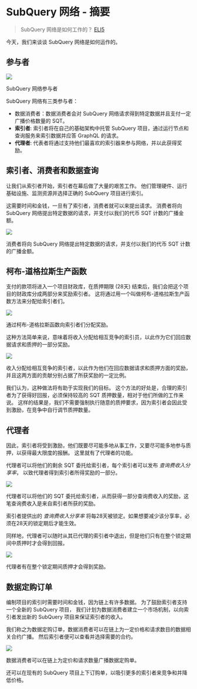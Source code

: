 # SubQuery 网络 - 摘要

> SubQuery 网络是如何工作的？ [ELI5](https://www.dictionary.com/e/slang/eli5/#:~:text=ELI5%20stands%20for%20the%20phrase,naive%20understanding%20of%20the%20issue.)

今天，我们来谈谈 SubQuery 网络是如何运作的。

## 参与者


![](https://miro.medium.com/max/1400/1*9993cakplwupZC5tbUv3vA.png)

SubQuery 网络参与者

SubQuery 网络有三类参与者：

-   数据消费者：数据消费者会对 SubQuery 网络请求得到特定数据并且支付一定广播价格数量的 SQT。
-   **索引者**: 索引者将在自己的基础架构中托管 SubQuery 项目，通过运行节点和查询服务来索引数据并应答 GraphQL 的请求。
-   **代理者**: 代表者将通过支持他们最喜欢的索引器来参与网络，并以此获得奖励。

## 索引者、消费者和数据查询

让我们从索引者开始，索引者在幕后做了大量的艰苦工作。 他们管理硬件、运行基础设施、监测资源并选择正确的 SubQuery 项目进行索引。

这需要时间和金钱，一旦有了索引者，消费者就可以来提出请求。 消费者将向 SubQuery 网络提出特定数据的请求，并支付以我们的代币 SQT 计数的广播金额。

![](https://miro.medium.com/max/1400/1*dKLkzSc2uXYaPW_IXUxstQ.png)

消费者将向 SubQuery 网络提出特定数据的请求，并支付以我们的代币 SQT 计数的广播金额。

## 柯布-道格拉斯生产函数

支付的款项将进入一个项目财政库，在质押期限 (28天) 结束后，我们会把这个项目的财政库分成两部分来奖励索引者。 这将通过用一个叫做柯布-道格拉斯生产函数方法来分配给索引者们。

![](https://miro.medium.com/max/1400/1*E-W7o7cWoclxHb8rXAMdpA.png)

通过柯布-道格拉斯函数向索引者们分配奖励。

这种方法简单来说，意味着将收入分配给相互竞争的索引员，以此作为它们回应数据请求和质押的一部分奖励。

![](https://miro.medium.com/max/1400/1*VhDu2BGDxd3ob7z9XkoOXA.png)

收入分配给相互竞争的索引者，以此作为他们在回应数据请求和质押方面的奖励，并且这两方面的贡献分别占据了所获奖励的一定比例。

我们认为，这种做法将有助于实现我们的目标。 这个方法的好处是，合理的索引者为了获得好回报，必须保持较高的 SQT 质押数量，相对于他们所做的工作来说。 这样的结果是，我们不需要强制执行随意的质押要求，因为索引者会因此受到激励，在竞争中自行调节质押数量。

## 代理者

因此，索引者将受到激励，他们既要尽可能多地从事工作，又要尽可能多地参与质押，以获得最大限度的报酬。 这里就有了代理者的功能。

代理者可以将他们的剩余 SQT 委托给索引者，每个索引者可以发布 _查询费收入分享率_， 以致代理者得到索引者所得奖励的一部分。

![](https://miro.medium.com/max/1400/1*YoN7PV7h3a2nAFN-ODqILg.png)

代理者可以将他们的 SQT 委托给索引者，从而获得一部分查询费收入的奖励，这笔查询费收入是来自索引者所获的奖励。

索引者提供出的 _查询费收入分享率_ 将每28天被锁定。如果想要减少该分享率，必须在28天的锁定期后才能生效。

同样地，代理者可以随时从其已代理的索引者中退出，但是他们只有在整个锁定期间中质押时才会得到回报。

![](https://miro.medium.com/max/1400/0*we0k4A07pbj86COZ)

代理者有在整个锁定期间质押才会得到奖励。

## 数据定购订单

编制项目的索引时需要时间和金钱，因为链上有许多数据。 为了鼓励索引者支持一个全新的 SubQuery 项目， 我们计划为数据消费者建立一个市场机制，以向索引者发出新的 SubQuery 项目来保证索引者的收入。

我们称之为数据定购订单，数据消费者可以在链上为一定价格和请求数目的数据相关合约广播。 然后索引者便可以查看并选择需要的合约。

![](https://miro.medium.com/max/1400/1*IPtaZlt24E7h9bKNZWdSCw.png)

数据消费者可以在链上为定价和请求数量广播数据定购单。

还可以在现有的 SubQuery 项目上下订购单，以吸引更多的索引者来竞争和并降低价格。